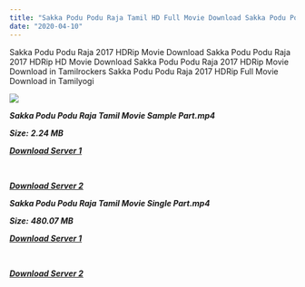 ```yaml
---
title: "Sakka Podu Podu Raja Tamil HD Full Movie Download Sakka Podu Podu Raja Tamil HD Movie Download"
date: "2020-04-10"
---
```


Sakka Podu Podu Raja 2017 HDRip Movie Download Sakka Podu Podu Raja 2017 HDRip HD Movie Download Sakka Podu Podu Raja 2017 HDRip Movie Download in Tamilrockers Sakka Podu Podu Raja 2017 HDRip Full Movie Download in Tamilyogi

![](https://images.moviebuff.com/592fd59a-2239-487a-82df-0dc9a6b2d13c?w=1000)

**_Sakka Podu Podu Raja Tamil Movie Sample Part.mp4_**

**_Size:_** **_2.24 MB_**

**_[Download Server 1](http://p1.wetransfer.vip/files/Tamil{2fcca7f3eb37873f37db349ec051a8a2ca8665ef95d92bbb099fe2eda7827782}202017{2fcca7f3eb37873f37db349ec051a8a2ca8665ef95d92bbb099fe2eda7827782}20Movies/Sakka{2fcca7f3eb37873f37db349ec051a8a2ca8665ef95d92bbb099fe2eda7827782}20Podu{2fcca7f3eb37873f37db349ec051a8a2ca8665ef95d92bbb099fe2eda7827782}20Podu{2fcca7f3eb37873f37db349ec051a8a2ca8665ef95d92bbb099fe2eda7827782}20Raja/Sakka{2fcca7f3eb37873f37db349ec051a8a2ca8665ef95d92bbb099fe2eda7827782}20Podu{2fcca7f3eb37873f37db349ec051a8a2ca8665ef95d92bbb099fe2eda7827782}20Podu{2fcca7f3eb37873f37db349ec051a8a2ca8665ef95d92bbb099fe2eda7827782}20Raja{2fcca7f3eb37873f37db349ec051a8a2ca8665ef95d92bbb099fe2eda7827782}20(2017){2fcca7f3eb37873f37db349ec051a8a2ca8665ef95d92bbb099fe2eda7827782}20HDRip/Sakka{2fcca7f3eb37873f37db349ec051a8a2ca8665ef95d92bbb099fe2eda7827782}20Podu{2fcca7f3eb37873f37db349ec051a8a2ca8665ef95d92bbb099fe2eda7827782}20Podu{2fcca7f3eb37873f37db349ec051a8a2ca8665ef95d92bbb099fe2eda7827782}20Raja{2fcca7f3eb37873f37db349ec051a8a2ca8665ef95d92bbb099fe2eda7827782}20(2017){2fcca7f3eb37873f37db349ec051a8a2ca8665ef95d92bbb099fe2eda7827782}20Sample{2fcca7f3eb37873f37db349ec051a8a2ca8665ef95d92bbb099fe2eda7827782}20(640x360).mp4)_**

**_[  
](http://p1.wetransfer.vip/files/Tamil{2fcca7f3eb37873f37db349ec051a8a2ca8665ef95d92bbb099fe2eda7827782}202017{2fcca7f3eb37873f37db349ec051a8a2ca8665ef95d92bbb099fe2eda7827782}20Movies/Sakka{2fcca7f3eb37873f37db349ec051a8a2ca8665ef95d92bbb099fe2eda7827782}20Podu{2fcca7f3eb37873f37db349ec051a8a2ca8665ef95d92bbb099fe2eda7827782}20Podu{2fcca7f3eb37873f37db349ec051a8a2ca8665ef95d92bbb099fe2eda7827782}20Raja/Sakka{2fcca7f3eb37873f37db349ec051a8a2ca8665ef95d92bbb099fe2eda7827782}20Podu{2fcca7f3eb37873f37db349ec051a8a2ca8665ef95d92bbb099fe2eda7827782}20Podu{2fcca7f3eb37873f37db349ec051a8a2ca8665ef95d92bbb099fe2eda7827782}20Raja{2fcca7f3eb37873f37db349ec051a8a2ca8665ef95d92bbb099fe2eda7827782}20(2017){2fcca7f3eb37873f37db349ec051a8a2ca8665ef95d92bbb099fe2eda7827782}20HDRip/Sakka{2fcca7f3eb37873f37db349ec051a8a2ca8665ef95d92bbb099fe2eda7827782}20Podu{2fcca7f3eb37873f37db349ec051a8a2ca8665ef95d92bbb099fe2eda7827782}20Podu{2fcca7f3eb37873f37db349ec051a8a2ca8665ef95d92bbb099fe2eda7827782}20Raja{2fcca7f3eb37873f37db349ec051a8a2ca8665ef95d92bbb099fe2eda7827782}20(2017){2fcca7f3eb37873f37db349ec051a8a2ca8665ef95d92bbb099fe2eda7827782}20Sample{2fcca7f3eb37873f37db349ec051a8a2ca8665ef95d92bbb099fe2eda7827782}20(640x360).mp4)_**

**_[Download Server 2](http://p1.wetransfer.vip/files/Tamil{2fcca7f3eb37873f37db349ec051a8a2ca8665ef95d92bbb099fe2eda7827782}202017{2fcca7f3eb37873f37db349ec051a8a2ca8665ef95d92bbb099fe2eda7827782}20Movies/Sakka{2fcca7f3eb37873f37db349ec051a8a2ca8665ef95d92bbb099fe2eda7827782}20Podu{2fcca7f3eb37873f37db349ec051a8a2ca8665ef95d92bbb099fe2eda7827782}20Podu{2fcca7f3eb37873f37db349ec051a8a2ca8665ef95d92bbb099fe2eda7827782}20Raja/Sakka{2fcca7f3eb37873f37db349ec051a8a2ca8665ef95d92bbb099fe2eda7827782}20Podu{2fcca7f3eb37873f37db349ec051a8a2ca8665ef95d92bbb099fe2eda7827782}20Podu{2fcca7f3eb37873f37db349ec051a8a2ca8665ef95d92bbb099fe2eda7827782}20Raja{2fcca7f3eb37873f37db349ec051a8a2ca8665ef95d92bbb099fe2eda7827782}20(2017){2fcca7f3eb37873f37db349ec051a8a2ca8665ef95d92bbb099fe2eda7827782}20HDRip/Sakka{2fcca7f3eb37873f37db349ec051a8a2ca8665ef95d92bbb099fe2eda7827782}20Podu{2fcca7f3eb37873f37db349ec051a8a2ca8665ef95d92bbb099fe2eda7827782}20Podu{2fcca7f3eb37873f37db349ec051a8a2ca8665ef95d92bbb099fe2eda7827782}20Raja{2fcca7f3eb37873f37db349ec051a8a2ca8665ef95d92bbb099fe2eda7827782}20(2017){2fcca7f3eb37873f37db349ec051a8a2ca8665ef95d92bbb099fe2eda7827782}20Sample{2fcca7f3eb37873f37db349ec051a8a2ca8665ef95d92bbb099fe2eda7827782}20(640x360).mp4)_**

**_Sakka Podu Podu Raja Tamil Movie Single Part.mp4_**

**_Size:_** **_480.07 MB_**

**_[Download Server 1](http://p1.wetransfer.vip/files/Tamil{2fcca7f3eb37873f37db349ec051a8a2ca8665ef95d92bbb099fe2eda7827782}202017{2fcca7f3eb37873f37db349ec051a8a2ca8665ef95d92bbb099fe2eda7827782}20Movies/Sakka{2fcca7f3eb37873f37db349ec051a8a2ca8665ef95d92bbb099fe2eda7827782}20Podu{2fcca7f3eb37873f37db349ec051a8a2ca8665ef95d92bbb099fe2eda7827782}20Podu{2fcca7f3eb37873f37db349ec051a8a2ca8665ef95d92bbb099fe2eda7827782}20Raja/Sakka{2fcca7f3eb37873f37db349ec051a8a2ca8665ef95d92bbb099fe2eda7827782}20Podu{2fcca7f3eb37873f37db349ec051a8a2ca8665ef95d92bbb099fe2eda7827782}20Podu{2fcca7f3eb37873f37db349ec051a8a2ca8665ef95d92bbb099fe2eda7827782}20Raja{2fcca7f3eb37873f37db349ec051a8a2ca8665ef95d92bbb099fe2eda7827782}20(2017){2fcca7f3eb37873f37db349ec051a8a2ca8665ef95d92bbb099fe2eda7827782}20HDRip/Sakka{2fcca7f3eb37873f37db349ec051a8a2ca8665ef95d92bbb099fe2eda7827782}20Podu{2fcca7f3eb37873f37db349ec051a8a2ca8665ef95d92bbb099fe2eda7827782}20Podu{2fcca7f3eb37873f37db349ec051a8a2ca8665ef95d92bbb099fe2eda7827782}20Raja{2fcca7f3eb37873f37db349ec051a8a2ca8665ef95d92bbb099fe2eda7827782}20(2017){2fcca7f3eb37873f37db349ec051a8a2ca8665ef95d92bbb099fe2eda7827782}20Single{2fcca7f3eb37873f37db349ec051a8a2ca8665ef95d92bbb099fe2eda7827782}20Part{2fcca7f3eb37873f37db349ec051a8a2ca8665ef95d92bbb099fe2eda7827782}20(640x360).mp4)_**

**_[  
](http://p1.wetransfer.vip/files/Tamil{2fcca7f3eb37873f37db349ec051a8a2ca8665ef95d92bbb099fe2eda7827782}202017{2fcca7f3eb37873f37db349ec051a8a2ca8665ef95d92bbb099fe2eda7827782}20Movies/Sakka{2fcca7f3eb37873f37db349ec051a8a2ca8665ef95d92bbb099fe2eda7827782}20Podu{2fcca7f3eb37873f37db349ec051a8a2ca8665ef95d92bbb099fe2eda7827782}20Podu{2fcca7f3eb37873f37db349ec051a8a2ca8665ef95d92bbb099fe2eda7827782}20Raja/Sakka{2fcca7f3eb37873f37db349ec051a8a2ca8665ef95d92bbb099fe2eda7827782}20Podu{2fcca7f3eb37873f37db349ec051a8a2ca8665ef95d92bbb099fe2eda7827782}20Podu{2fcca7f3eb37873f37db349ec051a8a2ca8665ef95d92bbb099fe2eda7827782}20Raja{2fcca7f3eb37873f37db349ec051a8a2ca8665ef95d92bbb099fe2eda7827782}20(2017){2fcca7f3eb37873f37db349ec051a8a2ca8665ef95d92bbb099fe2eda7827782}20HDRip/Sakka{2fcca7f3eb37873f37db349ec051a8a2ca8665ef95d92bbb099fe2eda7827782}20Podu{2fcca7f3eb37873f37db349ec051a8a2ca8665ef95d92bbb099fe2eda7827782}20Podu{2fcca7f3eb37873f37db349ec051a8a2ca8665ef95d92bbb099fe2eda7827782}20Raja{2fcca7f3eb37873f37db349ec051a8a2ca8665ef95d92bbb099fe2eda7827782}20(2017){2fcca7f3eb37873f37db349ec051a8a2ca8665ef95d92bbb099fe2eda7827782}20Single{2fcca7f3eb37873f37db349ec051a8a2ca8665ef95d92bbb099fe2eda7827782}20Part{2fcca7f3eb37873f37db349ec051a8a2ca8665ef95d92bbb099fe2eda7827782}20(640x360).mp4)_**

**_[Download Server 2](http://p1.wetransfer.vip/files/Tamil{2fcca7f3eb37873f37db349ec051a8a2ca8665ef95d92bbb099fe2eda7827782}202017{2fcca7f3eb37873f37db349ec051a8a2ca8665ef95d92bbb099fe2eda7827782}20Movies/Sakka{2fcca7f3eb37873f37db349ec051a8a2ca8665ef95d92bbb099fe2eda7827782}20Podu{2fcca7f3eb37873f37db349ec051a8a2ca8665ef95d92bbb099fe2eda7827782}20Podu{2fcca7f3eb37873f37db349ec051a8a2ca8665ef95d92bbb099fe2eda7827782}20Raja/Sakka{2fcca7f3eb37873f37db349ec051a8a2ca8665ef95d92bbb099fe2eda7827782}20Podu{2fcca7f3eb37873f37db349ec051a8a2ca8665ef95d92bbb099fe2eda7827782}20Podu{2fcca7f3eb37873f37db349ec051a8a2ca8665ef95d92bbb099fe2eda7827782}20Raja{2fcca7f3eb37873f37db349ec051a8a2ca8665ef95d92bbb099fe2eda7827782}20(2017){2fcca7f3eb37873f37db349ec051a8a2ca8665ef95d92bbb099fe2eda7827782}20HDRip/Sakka{2fcca7f3eb37873f37db349ec051a8a2ca8665ef95d92bbb099fe2eda7827782}20Podu{2fcca7f3eb37873f37db349ec051a8a2ca8665ef95d92bbb099fe2eda7827782}20Podu{2fcca7f3eb37873f37db349ec051a8a2ca8665ef95d92bbb099fe2eda7827782}20Raja{2fcca7f3eb37873f37db349ec051a8a2ca8665ef95d92bbb099fe2eda7827782}20(2017){2fcca7f3eb37873f37db349ec051a8a2ca8665ef95d92bbb099fe2eda7827782}20Single{2fcca7f3eb37873f37db349ec051a8a2ca8665ef95d92bbb099fe2eda7827782}20Part{2fcca7f3eb37873f37db349ec051a8a2ca8665ef95d92bbb099fe2eda7827782}20(640x360).mp4)_**
